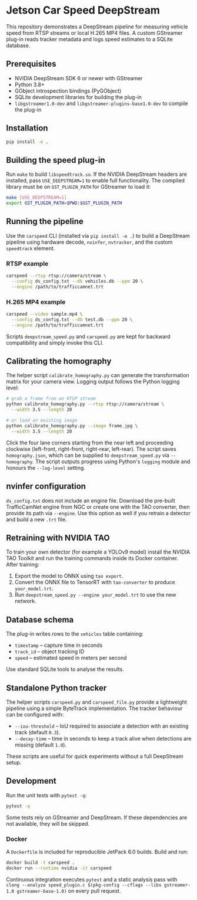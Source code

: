 # Jetson Car Speed DeepStream

This repository demonstrates a DeepStream pipeline for measuring vehicle speed from RTSP streams or local H.265 MP4 files. A custom GStreamer plug-in reads tracker metadata and logs speed estimates to a SQLite database.

## Prerequisites

* NVIDIA DeepStream SDK 6 or newer with GStreamer
* Python 3.8+
* GObject introspection bindings (PyGObject)
* SQLite development libraries for building the plug-in
* `libgstreamer1.0-dev` and `libgstreamer-plugins-base1.0-dev` to compile the plug-in

## Installation

```bash
pip install -e .
```


## Building the speed plug-in

Run `make` to build `libspeedtrack.so`. If the NVIDIA DeepStream headers are
installed, pass `USE_DEEPSTREAM=1` to enable full functionality. The compiled
library must be on `GST_PLUGIN_PATH` for GStreamer to load it:

```bash
make [USE_DEEPSTREAM=1]
export GST_PLUGIN_PATH=$PWD:$GST_PLUGIN_PATH
```

## Running the pipeline

Use the `carspeed` CLI (installed via `pip install -e .`) to build a DeepStream pipeline using hardware decode, `nvinfer`, `nvtracker`, and the custom `speedtrack` element.

### RTSP example
```bash
carspeed --rtsp rtsp://camera/stream \
  --config ds_config.txt --db vehicles.db --ppm 20 \
  --engine /path/to/trafficcamnet.trt
```

### H.265 MP4 example
```bash
carspeed --video sample.mp4 \
  --config ds_config.txt --db test.db --ppm 20 \
  --engine /path/to/trafficcamnet.trt
```
Scripts `deepstream_speed.py` and `carspeed.py` are kept for backward compatibility and simply invoke this CLI.


## Calibrating the homography

The helper script `calibrate_homography.py` can generate the transformation
matrix for your camera view. Logging output follows the Python logging level:

```bash
# grab a frame from an RTSP stream
python calibrate_homography.py --rtsp rtsp://camera/stream \
  --width 3.5 --length 20

# or load an existing image
python calibrate_homography.py --image frame.jpg \
  --width 3.5 --length 20
```

Click the four lane corners starting from the near left and proceeding clockwise
(left-front, right-front, right-rear, left-rear). The script saves
`homography.json`, which can be supplied to `deepstream_speed.py` via
`--homography`.
The script outputs progress using Python's `logging` module and honours
the `--log-level` setting.

## nvinfer configuration

`ds_config.txt` does not include an engine file. Download the pre-built TrafficCamNet engine from NGC or create one with the TAO converter, then provide its path via `--engine`. Use this option as well if you retrain a detector and build a new `.trt` file.

## Retraining with NVIDIA TAO

To train your own detector (for example a YOLOv9 model) install the NVIDIA TAO Toolkit and run the training commands inside its Docker container. After training:

1. Export the model to ONNX using `tao export`.
2. Convert the ONNX file to TensorRT with `tao-converter` to produce `your_model.trt`.
3. Run `deepstream_speed.py --engine your_model.trt` to use the new network.

## Database schema

The plug-in writes rows to the `vehicles` table containing:

- `timestamp` – capture time in seconds
- `track_id` – object tracking ID
- `speed` – estimated speed in meters per second

Use standard SQLite tools to analyse the results.

## Standalone Python tracker

The helper scripts `carspeed.py` and `carspeed_file.py` provide a lightweight
pipeline using a simple ByteTrack implementation. The tracker behaviour can be
configured with:

* `--iou-threshold` – IoU required to associate a detection with an existing
  track (default `0.3`).
* `--decay-time` – time in seconds to keep a track alive when detections are
  missing (default `1.0`).

These scripts are useful for quick experiments without a full DeepStream setup.

## Development

Run the unit tests with `pytest -q`:

```bash
pytest -q
```

Some tests rely on GStreamer and DeepStream. If these dependencies are not
available, they will be skipped.

### Docker

A `Dockerfile` is included for reproducible JetPack 6.0 builds. Build and run:

```bash
docker build -t carspeed .
docker run --runtime nvidia -it carspeed
```

Continuous integration executes `pytest` and a static analysis pass with
`clang --analyze speed_plugin.c $(pkg-config --cflags --libs gstreamer-1.0 gstreamer-base-1.0)`
on every pull request.
